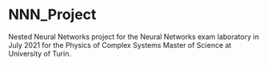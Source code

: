 # NNN_Project

Nested Neural Networks project for the Neural Networks exam laboratory in July 2021 for the Physics of Complex Systems Master of Science at University of Turin. 

